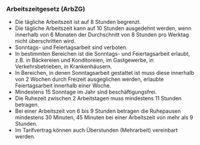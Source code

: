 ### Arbeitszeitgesetz (ArbZG)

- Die tägliche Arbeitszeit ist auf 8 Stunden begrenzt.
- Die tägliche Arbeitszeit kann auf 10 Stunden ausgedehnt werden, wenn innerhalb von 6 Monaten der Durchschnitt von 8 Stunden pro Werktag nicht überschritten wird.
- Sonntags- und Feiertagsarbeit sind verboten.
- In bestimmten Bereichen ist die Sonntags- und Feiertagsarbeit erlaubt, z.B. in Bäckereien und Konditoreien, im Gastgewerbe, in Verkehrsbetrieben, in Krankenhäusern.
- In Bereichen, in denen Sonntagsarbeit gestattet ist muss diese innerhalb von 2 Wochen durch Freizeit ausgeglichen werden, erlaubte Feiertagsarbeit innerhalb einer Woche.
- Mindestens 15 Sonntage im Jahr sind beschäftigungsfrei.
- Die Ruhezeit zwischen 2 Arbeitstagen muss mindestens 11 Stunden betragen.
- Bei einer Arbeitszeit von 6 bis 9 Stunden betragen die Ruhepausen mindestens 30 Minuten, 45 Minuten bei einer Arbeitszeit von mehr als 9 Stunden.
- Im Tarifvertrag können auch Überstunden (Mehrarbeit) vereinbart werden.